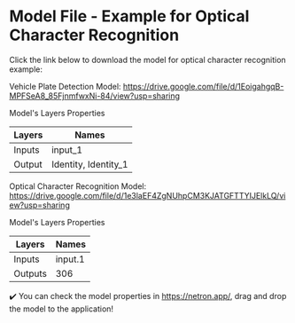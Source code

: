 # Model File - Example for Optical Character Recognition

Click the link below to download the model for optical character recognition example:

Vehicle Plate Detection Model: https://drive.google.com/file/d/1EoigahgqB-MPFSeA8_85FjnmfwxNi-84/view?usp=sharing

Model's Layers Properties

Layers | Names
------ | -----
Inputs | input_1
Output | Identity, Identity_1

Optical Character Recognition Model: https://drive.google.com/file/d/1e3laEF4ZgNUhpCM3KJATGFTTYIJElkLQ/view?usp=sharing

Model's Layers Properties

Layers | Names
------ | -----
Inputs | input.1
Outputs | 306

:heavy_check_mark: You can check the model properties in https://netron.app/, drag and drop the model to the application!
